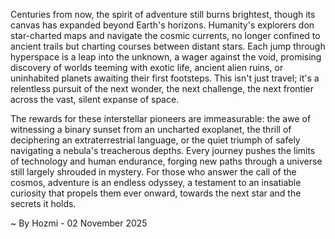 
Centuries from now, the spirit of adventure still burns brightest, though its canvas has expanded beyond Earth's horizons. Humanity's explorers don star-charted maps and navigate the cosmic currents, no longer confined to ancient trails but charting courses between distant stars. Each jump through hyperspace is a leap into the unknown, a wager against the void, promising discovery of worlds teeming with exotic life, ancient alien ruins, or uninhabited planets awaiting their first footsteps. This isn't just travel; it's a relentless pursuit of the next wonder, the next challenge, the next frontier across the vast, silent expanse of space.

The rewards for these interstellar pioneers are immeasurable: the awe of witnessing a binary sunset from an uncharted exoplanet, the thrill of deciphering an extraterrestrial language, or the quiet triumph of safely navigating a nebula's treacherous depths. Every journey pushes the limits of technology and human endurance, forging new paths through a universe still largely shrouded in mystery. For those who answer the call of the cosmos, adventure is an endless odyssey, a testament to an insatiable curiosity that propels them ever onward, towards the next star and the secrets it holds.

~ By Hozmi - 02 November 2025
